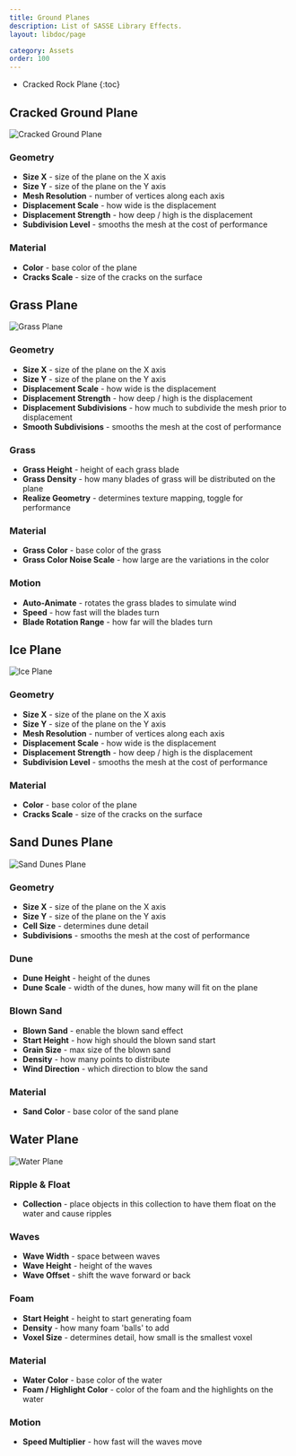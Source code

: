 ```yaml
---
title: Ground Planes
description: List of SASSE Library Effects.
layout: libdoc/page

category: Assets
order: 100
---
```

- Cracked Rock Plane
{:toc}

## Cracked Ground Plane
![Cracked Ground Plane](/assets/Assets/Ground_Planes/Cracked_Ground_Plane_Preview.png)
### Geometry
- **Size X** - size of the plane on the X axis
- **Size Y** - size of the plane on the Y axis
- **Mesh Resolution** - number of vertices along each axis
- **Displacement Scale** - how wide is the displacement
- **Displacement Strength** - how deep / high is the displacement
- **Subdivision Level** - smooths the mesh at the cost of performance
### Material
- **Color** - base color of the plane
- **Cracks Scale** - size of the cracks on the surface

## Grass Plane
![Grass Plane](/assets/Assets/Ground_Planes/Grass_Plane_Preview.png)
### Geometry
- **Size X** - size of the plane on the X axis
- **Size Y** - size of the plane on the Y axis
- **Displacement Scale** - how wide is the displacement
- **Displacement Strength** - how deep / high is the displacement
- **Displacement Subdivisions** - how much to subdivide the mesh prior to displacement
- **Smooth Subdivisions** - smooths the mesh at the cost of performance
### Grass
- **Grass Height** - height of each grass blade
- **Grass Density** - how many blades of grass will be distributed on the plane
- **Realize Geometry** - determines texture mapping, toggle for performance
### Material
- **Grass Color** - base color of the grass
- **Grass Color Noise Scale** - how large are the variations in the color
### Motion
- **Auto-Animate** - rotates the grass blades to simulate wind
- **Speed** - how fast will the blades turn
- **Blade Rotation Range** - how far will the blades turn

## Ice Plane
![Ice Plane](/assets/Assets/Ground_Planes/Ice_Plane_Preview.png)
### Geometry
- **Size X** - size of the plane on the X axis
- **Size Y** - size of the plane on the Y axis
- **Mesh Resolution** - number of vertices along each axis
- **Displacement Scale** - how wide is the displacement
- **Displacement Strength** - how deep / high is the displacement
- **Subdivision Level** - smooths the mesh at the cost of performance
### Material
- **Color** - base color of the plane
- **Cracks Scale** - size of the cracks on the surface

## Sand Dunes Plane
![Sand Dunes Plane](/assets/Assets/Ground_Planes/Sand_Dunes_Plane_Preview.png)
### Geometry
- **Size X** - size of the plane on the X axis
- **Size Y** - size of the plane on the Y axis
- **Cell Size** - determines dune detail
- **Subdivisions** - smooths the mesh at the cost of performance
### Dune
- **Dune Height** - height of the dunes
- **Dune Scale** - width of the dunes, how many will fit on the plane
### Blown Sand
- **Blown Sand** - enable the blown sand effect
- **Start Height** - how high should the blown sand start
- **Grain Size** - max size of the blown sand
- **Density** - how many points to distribute
- **Wind Direction** - which direction to blow the sand
### Material
- **Sand Color** - base color of the sand plane

## Water Plane
![Water Plane](/assets/Assets/Ground_Planes/Water_Plane_Preview.png)
### Ripple & Float
- **Collection** - place objects in this collection to have them float on the water and cause ripples
### Waves
- **Wave Width** - space between waves
- **Wave Height** - height of the waves
- **Wave Offset** - shift the wave forward or back
### Foam
- **Start Height** - height to start generating foam
- **Density** - how many foam 'balls' to add
- **Voxel Size** - determines detail, how small is the smallest voxel
### Material
- **Water Color** - base color of the water
- **Foam / Highlight Color** - color of the foam and the highlights on the water
### Motion
- **Speed Multiplier** - how fast will the waves move
